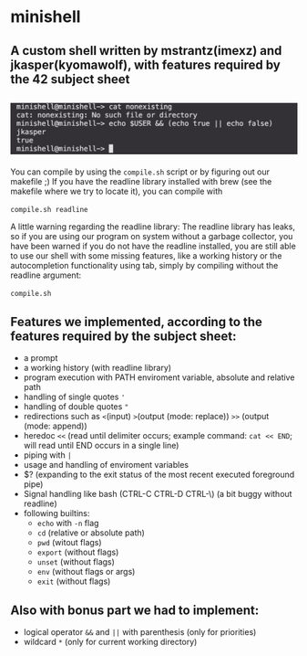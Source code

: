 # minishell
## A custom shell written by **mstrantz**(imexz) and **jkasper**(kyomawolf), with features required by the 42 subject sheet
![](example.png)
---
You can compile by using the `compile.sh` script or by figuring out our makefile ;)
If you have the readline library installed with brew (see the makefile where we try to locate it), you can compile with

`compile.sh readline`

A little warning regarding the readline library:
The readline library has leaks, so if you are using our program on system without a garbage collector, you have been warned
if you do not have the readline installed, you are still able to use our shell with some missing features, like a working history
or the autocompletion functionality using tab, simply by compiling without the readline argument:

`compile.sh`

## Features we implemented, according to the features required by the subject sheet:
- a prompt
- a working history (with readline library)
- program execution with PATH enviroment variable, absolute and relative path
- handling of single quotes `'`
- handling of double quotes `"`
- redirections such as `<`(input) `>`(output (mode: replace)) `>>` (output (mode: append))
- heredoc `<<` (read until delimiter occurs; example command: `cat << END`; will read until END occurs in a single line)
- piping with `|`
- usage and handling of enviroment variables
- $? (expanding to the exit status of the most recent executed foreground pipe)
- Signal handling like bash (CTRL-C CTRL-D CTRL-\\) (a bit buggy without readline)
- following builtins:
  - `echo` with `-n` flag
  - `cd` (relative or absolute path)
  - `pwd` (witout flags)
  - `export` (without flags)
  - `unset` (without flags)
  - `env` (without flags or args)
  - `exit` (without flags)

## Also with bonus part we had to implement:
-  logical operator `&&` and `||` with parenthesis (only for priorities)
-  wildcard `*` (only for current working directory)
